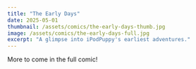 ```yaml
---
title: "The Early Days"
date: 2025-05-01
thumbnail: /assets/comics/the-early-days-thumb.jpg
image: /assets/comics/the-early-days-full.jpg
excerpt: "A glimpse into iPodPuppy's earliest adventures."
---
```

More to come in the full comic!
